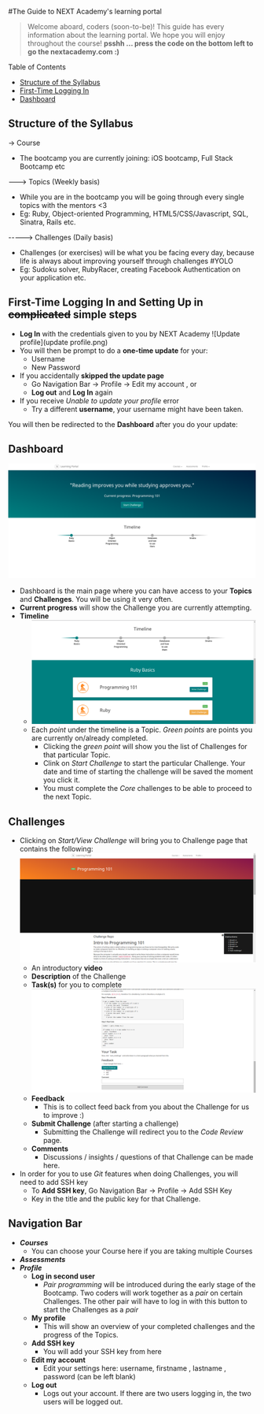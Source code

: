 #The Guide to NEXT Academy's learning portal

> Welcome aboard, coders (soon-to-be)! This guide has every information about the learning portal. We hope you will enjoy throughout the course!
**psshh ... press the code on the bottom left to go the nextacademy.com :)**

Table of Contents
* [Structure of the Syllabus](#structure-of-the-syllabus)
* [First-Time Logging In](#first-time-logging-in-and-setting-up-in-complicated-simple-steps)
* [Dashboard](#dashboard)

## Structure of the Syllabus
-> Course
- The bootcamp you are currently joining: iOS bootcamp, Full Stack Bootcamp etc

---> Topics (Weekly basis)
- While you are in the bootcamp you will be going through every single topics with the mentors <3
- Eg: Ruby, Object-oriented Programming, HTML5/CSS/Javascript, SQL, Sinatra, Rails etc.

-----> Challenges (Daily basis)
- Challenges (or exercises) will be what you be facing every day, because life is always about improving yourself through challenges #YOLO
- Eg: Sudoku solver, RubyRacer, creating Facebook Authentication on your application etc.

## First-Time Logging In and Setting Up in ~~complicated~~ simple steps
- **Log In** with the credentials given to you by NEXT Academy 
![Update profile](update profile.png)
- You will then be prompt to do a **one-time update** for your:
  - Username
  - New Password
- If you accidentally **skipped the update page**
  - Go Navigation Bar -> Profile -> Edit my account , or
  - **Log out** and **Log In** again
- If you receive _Unable to update your profile_ error
  - Try a different **username**, your username might have been taken.

You will then be redirected to the **Dashboard** after you do your update:

## Dashboard
![dashboard](Dashboard.png)
- Dashboard is the main page where you can have access to your **Topics** and **Challenges**. You will be using it very often.
- **Current progress** will show the Challenge you are currently attempting.
- **Timeline**
  - ![challenges](dashboard-challenges.png) 
  - Each *point* under the timeline is a Topic. *Green points* are points you are currently on/already completed.
    - Clicking the *green point* will show you the list of Challenges for that particular Topic.
    - Clink on *Start Challenge* to start the particular Challenge. Your date and time of starting the challenge will be saved the moment you click it.
    - You must complete the _Core_ challenges to be able to proceed to the next Topic.

## Challenges 
- Clicking on *Start/View Challenge* will bring you to Challenge page that contains the following:
![challenge page](challenge-1.png)
  - An introductory **video**
  - **Description** of the Challenge
  - **Task(s)** for you to complete
![challenge page 2](challenge-2.png)
  - **Feedback**
    - This is to collect feed back from you about the Challenge for us to improve :)
  - **Submit Challenge** (after starting a challenge)
    - Submitting the Challenge will redirect you to the _Code Review_ page.
  - **Comments**
    - Discussions / insights / questions of that Challenge can be made here.
- In order for you to use _Git_ features when doing Challenges, you will need to add SSH key
  - To **Add SSH key**, Go Navigation Bar -> Profile -> Add SSH Key
  - Key in the title and the public key for that Challenge.

## Navigation Bar
- **_Courses_**
  - You can choose your Course here if you are taking multiple Courses
- **_Assessments_**
- **_Profile_**
  - **Log in second user**
    - _Pair programming_ will be introduced during the early stage of the Bootcamp. Two coders will work together as a *pair* on certain Challenges. The other pair will have to log in with this button to start the Challenges as a *pair*
  - **My profile**
    - This will show an overview of your completed challenges and the progress of the Topics.
  - **Add SSH key**
    - You will add your SSH key from here
  - **Edit my account**
    - Edit your settings here: username, firstname , lastname , password (can be left blank)
  - **Log out**
    - Logs out your account. If there are two users logging in, the two users will be logged out.
 
